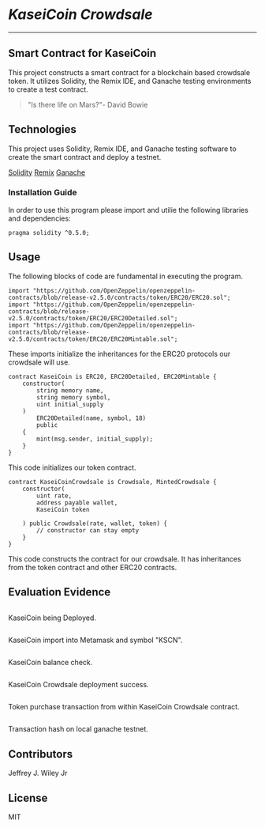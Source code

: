 # *KaseiCoin Crowdsale*
---
## Smart Contract for KaseiCoin
This project constructs a smart contract for a blockchain based crowdsale token. It utilizes Solidity, the Remix IDE, and Ganache testing environments to create a test contract. 

>"Is there life on Mars?"- David Bowie

## Technologies

This project uses Solidity, Remix IDE, and Ganache testing software to create the smart contract and deploy a testnet. 

[Solidity](https://github.com/ethereum/solidity)
[Remix](https://remix.ethereum.org/)
[Ganache](https://github.com/trufflesuite/ganache)

### Installation Guide

In order to use this program please import and utilie the following libraries and dependencies: 

```pragma solidity ^0.5.0;```

## Usage
The following blocks of code are fundamental in executing the program. 

```solidity 
import "https://github.com/OpenZeppelin/openzeppelin-contracts/blob/release-v2.5.0/contracts/token/ERC20/ERC20.sol";
import "https://github.com/OpenZeppelin/openzeppelin-contracts/blob/release-v2.5.0/contracts/token/ERC20/ERC20Detailed.sol";
import "https://github.com/OpenZeppelin/openzeppelin-contracts/blob/release-v2.5.0/contracts/token/ERC20/ERC20Mintable.sol";
```
These imports initialize the inheritances for the ERC20 protocols our crowdsale will use. 

```solidity
contract KaseiCoin is ERC20, ERC20Detailed, ERC20Mintable {
    constructor(
        string memory name,
        string memory symbol,
        uint initial_supply
    )
        ERC20Detailed(name, symbol, 18)
        public
    {
        mint(msg.sender, initial_supply);
    }
}
```
This code initializes our token contract. 

```solidity
contract KaseiCoinCrowdsale is Crowdsale, MintedCrowdsale { 
    constructor(
        uint rate,
        address payable wallet,
        KaseiCoin token

    ) public Crowdsale(rate, wallet, token) {
        // constructor can stay empty
    }
}
```
This code constructs the contract for our crowdsale. It has inheritances from the token contract and other ERC20 contracts. 

## Evaluation Evidence

![<alt text>](https://i.postimg.cc/VvmbtBtK/Screen-Shot-2022-09-10-at-12-23-24-PM.png)

KaseiCoin being Deployed.


![<alt text>](https://i.postimg.cc/gcg04Wbz/Screen-Shot-2022-09-10-at-1-15-02-PM.png)

KaseiCoin import into Metamask and symbol "KSCN".

![<alt text>](https://i.postimg.cc/251JpnV9/Screen-Shot-2022-09-10-at-12-24-12-PM.png)

KaseiCoin balance check. 

![<alt text>](https://i.postimg.cc/ncMqG25W/Screen-Shot-2022-09-10-at-12-38-44-PM.png)

KaseiCoin Crowdsale deployment success. 

![<alt text>](https://i.postimg.cc/L6h0gzV9/Screen-Shot-2022-09-10-at-1-00-10-PM.png)

Token purchase transaction from within KaseiCoin Crowdsale contract. 

![<alt text>](https://i.postimg.cc/4x6vYdj4/Screen-Shot-2022-09-10-at-12-59-22-PM.png)

Transaction hash on local ganache testnet. 

## Contributors

Jeffrey J. Wiley Jr

## License

MIT
